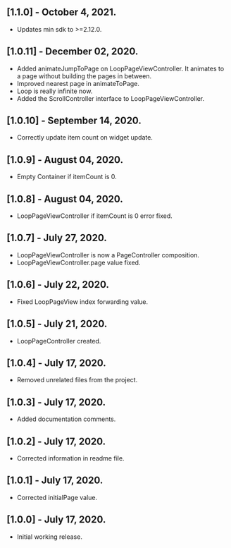 ## [1.1.0] - October 4, 2021.

* Updates min sdk to >=2.12.0.

## [1.0.11] - December 02, 2020.

* Added animateJumpToPage on LoopPageViewController. It animates to a page without building the pages in between.
* Improved nearest page in animateToPage.
* Loop is really infinite now.
* Added the ScrollController interface to LoopPageViewController.

## [1.0.10] - September 14, 2020.

* Correctly update item count on widget update.

## [1.0.9] - August 04, 2020.

* Empty Container if itemCount is 0.

## [1.0.8] - August 04, 2020.

* LoopPageViewController if itemCount is 0 error fixed.

## [1.0.7] - July 27, 2020.

* LoopPageViewController is now a PageController composition.
* LoopPageViewController.page value fixed.

## [1.0.6] - July 22, 2020.

* Fixed LoopPageView index forwarding value.

## [1.0.5] - July 21, 2020.

* LoopPageController created.

## [1.0.4] - July 17, 2020.

* Removed unrelated files from the project.

## [1.0.3] - July 17, 2020.

* Added documentation comments.

## [1.0.2] - July 17, 2020.

* Corrected information in readme file.

## [1.0.1] - July 17, 2020.

* Corrected initialPage value.

## [1.0.0] - July 17, 2020.

* Initial working release.
